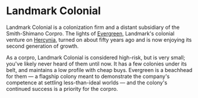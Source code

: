 # Landmark Colonial

Landmark Colonial is a colonization firm and a distant subsidiary of the Smith-Shimano Corpro. The lights of [Evergreen,](../places/evergreen.md) Landmark's colonial venture on [Hercynia,](../things/hercynia.md) turned on about fifty years ago and is now enjoying its second generation of growth.

As a corpro, Landmark Colonial is considered high-risk, but is very small; you've likely never heard of them until now. It has a few colonies under its belt, and maintains a low profile with cheap buys. Evergreen is a beachhead for them — a flagship colony meant to demonstrate the company's competence at settling less-than-ideal worlds — and the colony's continued success is a priority for the corpro.
